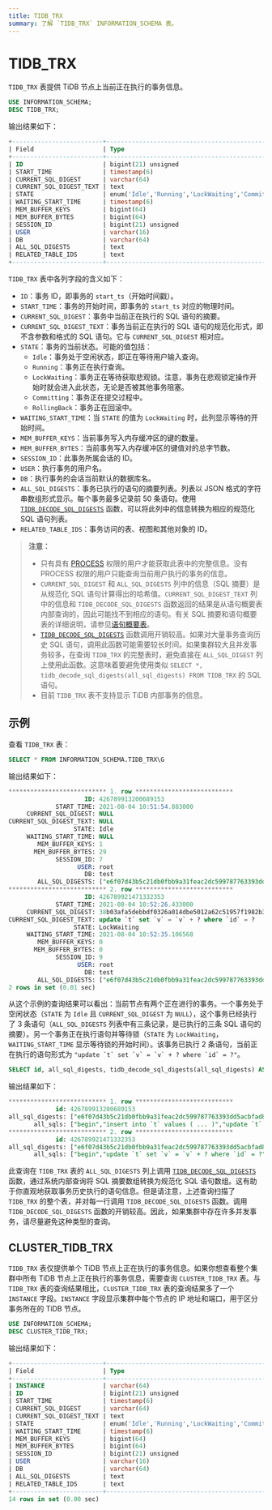 ```yaml
---
title: TIDB_TRX
summary: 了解 `TIDB_TRX` INFORMATION_SCHEMA 表。
---
```


# TIDB_TRX

`TIDB_TRX` 表提供 TiDB 节点上当前正在执行的事务信息。

```sql
USE INFORMATION_SCHEMA;
DESC TIDB_TRX;
```

输出结果如下：

```sql
+-------------------------+-----------------------------------------------------------------+------+------+---------+-------+
| Field                   | Type                                                            | Null | Key  | Default | Extra |
+-------------------------+-----------------------------------------------------------------+------+------+---------+-------+
| ID                      | bigint(21) unsigned                                             | NO   | PRI  | NULL    |       |
| START_TIME              | timestamp(6)                                                    | YES  |      | NULL    |       |
| CURRENT_SQL_DIGEST      | varchar(64)                                                     | YES  |      | NULL    |       |
| CURRENT_SQL_DIGEST_TEXT | text                                                            | YES  |      | NULL    |       |
| STATE                   | enum('Idle','Running','LockWaiting','Committing','RollingBack') | YES  |      | NULL    |       |
| WAITING_START_TIME      | timestamp(6)                                                    | YES  |      | NULL    |       |
| MEM_BUFFER_KEYS         | bigint(64)                                                      | YES  |      | NULL    |       |
| MEM_BUFFER_BYTES        | bigint(64)                                                      | YES  |      | NULL    |       |
| SESSION_ID              | bigint(21) unsigned                                             | YES  |      | NULL    |       |
| USER                    | varchar(16)                                                     | YES  |      | NULL    |       |
| DB                      | varchar(64)                                                     | YES  |      | NULL    |       |
| ALL_SQL_DIGESTS         | text                                                            | YES  |      | NULL    |       |
| RELATED_TABLE_IDS       | text                                                            | YES  |      | NULL    |       |
+-------------------------+-----------------------------------------------------------------+------+------+---------+-------+
```

`TIDB_TRX` 表中各列字段的含义如下：

* `ID`：事务 ID，即事务的 `start_ts`（开始时间戳）。
* `START_TIME`：事务的开始时间，即事务的 `start_ts` 对应的物理时间。
* `CURRENT_SQL_DIGEST`：事务中当前正在执行的 SQL 语句的摘要。
* `CURRENT_SQL_DIGEST_TEXT`：事务当前正在执行的 SQL 语句的规范化形式，即不含参数和格式的 SQL 语句。它与 `CURRENT_SQL_DIGEST` 相对应。
* `STATE`：事务的当前状态。可能的值包括：
    * `Idle`：事务处于空闲状态，即正在等待用户输入查询。
    * `Running`：事务正在执行查询。
    * `LockWaiting`：事务正在等待获取悲观锁。注意，事务在悲观锁定操作开始时就会进入此状态，无论是否被其他事务阻塞。
    * `Committing`：事务正在提交过程中。
    * `RollingBack`：事务正在回滚中。
* `WAITING_START_TIME`：当 `STATE` 的值为 `LockWaiting` 时，此列显示等待的开始时间。
* `MEM_BUFFER_KEYS`：当前事务写入内存缓冲区的键的数量。
* `MEM_BUFFER_BYTES`：当前事务写入内存缓冲区的键值对的总字节数。
* `SESSION_ID`：此事务所属会话的 ID。
* `USER`：执行事务的用户名。
* `DB`：执行事务的会话当前默认的数据库名。
* `ALL_SQL_DIGESTS`：事务已执行的语句的摘要列表。列表以 JSON 格式的字符串数组形式显示。每个事务最多记录前 50 条语句。使用 [`TIDB_DECODE_SQL_DIGESTS`](/functions-and-operators/tidb-functions.md#tidb_decode_sql_digests) 函数，可以将此列中的信息转换为相应的规范化 SQL 语句列表。
* `RELATED_TABLE_IDS`：事务访问的表、视图和其他对象的 ID。

> **注意：**
>
> * 只有具有 [PROCESS](https://dev.mysql.com/doc/refman/8.0/en/privileges-provided.html#priv_process) 权限的用户才能获取此表中的完整信息。没有 PROCESS 权限的用户只能查询当前用户执行的事务的信息。
> * `CURRENT_SQL_DIGEST` 和 `ALL_SQL_DIGESTS` 列中的信息（SQL 摘要）是从规范化 SQL 语句计算得出的哈希值。`CURRENT_SQL_DIGEST_TEXT` 列中的信息和 `TIDB_DECODE_SQL_DIGESTS` 函数返回的结果是从语句概要表内部查询的，因此可能找不到相应的语句。有关 SQL 摘要和语句概要表的详细说明，请参见[语句概要表](/statement-summary-tables.md)。
> * [`TIDB_DECODE_SQL_DIGESTS`](/functions-and-operators/tidb-functions.md#tidb_decode_sql_digests) 函数调用开销较高。如果对大量事务查询历史 SQL 语句，调用此函数可能需要较长时间。如果集群较大且并发事务较多，在查询 `TIDB_TRX` 的完整表时，避免直接在 `ALL_SQL_DIGEST` 列上使用此函数。这意味着要避免使用类似 ``SELECT *, tidb_decode_sql_digests(all_sql_digests) FROM TIDB_TRX`` 的 SQL 语句。
> * 目前 `TIDB_TRX` 表不支持显示 TiDB 内部事务的信息。

## 示例

查看 `TIDB_TRX` 表：

```sql
SELECT * FROM INFORMATION_SCHEMA.TIDB_TRX\G
```

输出结果如下：

```sql
*************************** 1. row ***************************
                     ID: 426789913200689153
             START_TIME: 2021-08-04 10:51:54.883000
     CURRENT_SQL_DIGEST: NULL
CURRENT_SQL_DIGEST_TEXT: NULL
                  STATE: Idle
     WAITING_START_TIME: NULL
        MEM_BUFFER_KEYS: 1
       MEM_BUFFER_BYTES: 29
             SESSION_ID: 7
                   USER: root
                     DB: test
        ALL_SQL_DIGESTS: ["e6f07d43b5c21db0fbb9a31feac2dc599787763393dd5acbfad80e247eb02ad5","04fa858fa491c62d194faec2ab427261cc7998b3f1ccf8f6844febca504cb5e9","b83710fa8ab7df8504920e8569e48654f621cf828afbe7527fd003b79f48da9e"]
*************************** 2. row ***************************
                     ID: 426789921471332353
             START_TIME: 2021-08-04 10:52:26.433000
     CURRENT_SQL_DIGEST: 38b03afa5debbdf0326a014dbe5012a62c51957f1982b3093e748460f8b00821
CURRENT_SQL_DIGEST_TEXT: update `t` set `v` = `v` + ? where `id` = ?
                  STATE: LockWaiting
     WAITING_START_TIME: 2021-08-04 10:52:35.106568
        MEM_BUFFER_KEYS: 0
       MEM_BUFFER_BYTES: 0
             SESSION_ID: 9
                   USER: root
                     DB: test
        ALL_SQL_DIGESTS: ["e6f07d43b5c21db0fbb9a31feac2dc599787763393dd5acbfad80e247eb02ad5","38b03afa5debbdf0326a014dbe5012a62c51957f1982b3093e748460f8b00821"]
2 rows in set (0.01 sec)
```

从这个示例的查询结果可以看出：当前节点有两个正在进行的事务。一个事务处于空闲状态（`STATE` 为 `Idle` 且 `CURRENT_SQL_DIGEST` 为 `NULL`），这个事务已经执行了 3 条语句（`ALL_SQL_DIGESTS` 列表中有三条记录，是已执行的三条 SQL 语句的摘要）。另一个事务正在执行语句并等待锁（`STATE` 为 `LockWaiting`，`WAITING_START_TIME` 显示等待锁的开始时间）。该事务已执行 2 条语句，当前正在执行的语句形式为 ``"update `t` set `v` = `v` + ? where `id` = ?"``。

```sql
SELECT id, all_sql_digests, tidb_decode_sql_digests(all_sql_digests) AS all_sqls FROM INFORMATION_SCHEMA.TIDB_TRX\G
```

输出结果如下：

```sql
*************************** 1. row ***************************
             id: 426789913200689153
all_sql_digests: ["e6f07d43b5c21db0fbb9a31feac2dc599787763393dd5acbfad80e247eb02ad5","04fa858fa491c62d194faec2ab427261cc7998b3f1ccf8f6844febca504cb5e9","b83710fa8ab7df8504920e8569e48654f621cf828afbe7527fd003b79f48da9e"]
       all_sqls: ["begin","insert into `t` values ( ... )","update `t` set `v` = `v` + ?"]
*************************** 2. row ***************************
             id: 426789921471332353
all_sql_digests: ["e6f07d43b5c21db0fbb9a31feac2dc599787763393dd5acbfad80e247eb02ad5","38b03afa5debbdf0326a014dbe5012a62c51957f1982b3093e748460f8b00821"]
       all_sqls: ["begin","update `t` set `v` = `v` + ? where `id` = ?"]
```

此查询在 `TIDB_TRX` 表的 `ALL_SQL_DIGESTS` 列上调用 [`TIDB_DECODE_SQL_DIGESTS`](/functions-and-operators/tidb-functions.md#tidb_decode_sql_digests) 函数，通过系统内部查询将 SQL 摘要数组转换为规范化 SQL 语句数组。这有助于你直观地获取事务历史执行的语句信息。但是请注意，上述查询扫描了 `TIDB_TRX` 的整个表，并对每一行调用 `TIDB_DECODE_SQL_DIGESTS` 函数。调用 `TIDB_DECODE_SQL_DIGESTS` 函数的开销较高。因此，如果集群中存在许多并发事务，请尽量避免这种类型的查询。

## CLUSTER_TIDB_TRX

`TIDB_TRX` 表仅提供单个 TiDB 节点上正在执行的事务信息。如果你想查看整个集群中所有 TiDB 节点上正在执行的事务信息，需要查询 `CLUSTER_TIDB_TRX` 表。与 `TIDB_TRX` 表的查询结果相比，`CLUSTER_TIDB_TRX` 表的查询结果多了一个 `INSTANCE` 字段。`INSTANCE` 字段显示集群中每个节点的 IP 地址和端口，用于区分事务所在的 TiDB 节点。

```sql
USE INFORMATION_SCHEMA;
DESC CLUSTER_TIDB_TRX;
```

输出结果如下：

```sql
+-------------------------+-----------------------------------------------------------------+------+------+---------+-------+
| Field                   | Type                                                            | Null | Key  | Default | Extra |
+-------------------------+-----------------------------------------------------------------+------+------+---------+-------+
| INSTANCE                | varchar(64)                                                     | YES  |      | NULL    |       |
| ID                      | bigint(21) unsigned                                             | NO   | PRI  | NULL    |       |
| START_TIME              | timestamp(6)                                                    | YES  |      | NULL    |       |
| CURRENT_SQL_DIGEST      | varchar(64)                                                     | YES  |      | NULL    |       |
| CURRENT_SQL_DIGEST_TEXT | text                                                            | YES  |      | NULL    |       |
| STATE                   | enum('Idle','Running','LockWaiting','Committing','RollingBack') | YES  |      | NULL    |       |
| WAITING_START_TIME      | timestamp(6)                                                    | YES  |      | NULL    |       |
| MEM_BUFFER_KEYS         | bigint(64)                                                      | YES  |      | NULL    |       |
| MEM_BUFFER_BYTES        | bigint(64)                                                      | YES  |      | NULL    |       |
| SESSION_ID              | bigint(21) unsigned                                             | YES  |      | NULL    |       |
| USER                    | varchar(16)                                                     | YES  |      | NULL    |       |
| DB                      | varchar(64)                                                     | YES  |      | NULL    |       |
| ALL_SQL_DIGESTS         | text                                                            | YES  |      | NULL    |       |
| RELATED_TABLE_IDS       | text                                                            | YES  |      | NULL    |       |
+-------------------------+-----------------------------------------------------------------+------+------+---------+-------+
14 rows in set (0.00 sec)
```
